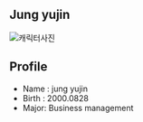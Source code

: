 ## Jung yujin
![캐릭터사진](https://github.com/jungyujin828/jungyujin/assets/175283466/54efb7f1-2fbd-45e5-945e-88ad76f6efd5)

## Profile 
+ Name : jung yujin  
+ Birth : 2000.0828
+ Major: Business management  

